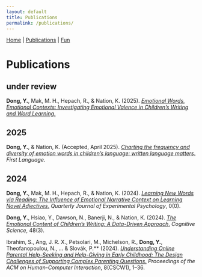 ```yaml
---
layout: default
title: Publications
permalink: /publications/
---
```


[Home](/) | [Publications](/publications/) | [Fun](/fun/)


# Publications

## under review

**Dong, Y.**, Mak, M. H., Hepach, R., & Nation, K. (2025). [*Emotional Words, Emotional Contexts: Investigating Emotional Valence in Children’s Writing and Word Learning*.](https://osf.io/preprints/osf/jmq2y_v1)

## 2025

**Dong, Y.**, & Nation, K. (Accepted, April 2025). [*Charting the frequency and diversity of emotion words in children’s language: written language matters*.](https://osf.io/preprints/osf/zj5k7_v3) *First Language*.

## 2024

**Dong, Y.**, Mak, M. H., Hepach, R., & Nation, K. (2024). [*Learning New Words via Reading: The Influence of Emotional Narrative Context on Learning Novel Adjectives*.](https://journals.sagepub.com/doi/10.1177/17470218241308221) *Quarterly Journal of Experimental Psychology*, 0(0). 

**Dong, Y.**, Hsiao, Y., Dawson, N., Banerji, N., & Nation, K. (2024). [*The Emotional Content of Children’s Writing: A Data-Driven Approach*.](https://onlinelibrary.wiley.com/doi/10.1111/cogs.13423) *Cognitive Science*, 48(3). 

Ibrahim, S., Ang, J. R. X., Petsolari, M., Michelson, R., **Dong, Y.**, Theofanopoulou, N., ... & Slovák, P.** (2024). [*Understanding Online Parental Help-Seeking and Help-Giving in Early Childhood: The Design Challenges of Supporting Complex Parenting Questions*.](https://kclpure.kcl.ac.uk/portal/en/publications/understanding-online-parental-help-seeking-and-help-giving-in-ear)  *Proceedings of the ACM on Human-Computer Interaction*, 8(CSCW1), 1–36.